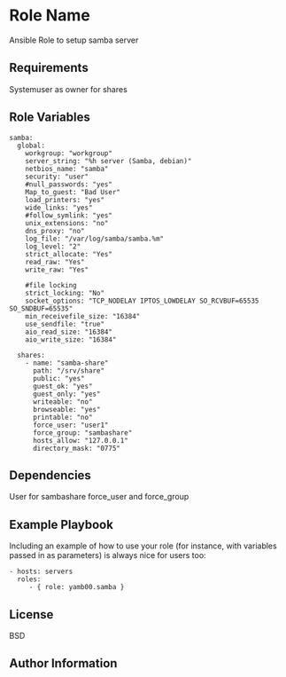 Role Name
=========

Ansible Role to setup samba server

Requirements
------------

Systemuser as owner for shares

Role Variables
--------------

    samba:
      global:
        workgroup: "workgroup"
        server_string: "%h server (Samba, debian)"
        netbios_name: "samba"
        security: "user"
        #null_passwords: "yes"
        Map_to_guest: "Bad User"
        load_printers: "yes"
        wide_links: "yes"
        #follow_symlink: "yes"
        unix_extensions: "no"
        dns_proxy: "no"
        log_file: "/var/log/samba/samba.%m"
        log_level: "2"
        strict_allocate: "Yes"
        read_raw: "Yes"
        write_raw: "Yes"

        #file locking
        strict_locking: "No"
        socket_options: "TCP_NODELAY IPTOS_LOWDELAY SO_RCVBUF=65535 SO_SNDBUF=65535"
        min_receivefile_size: "16384"
        use_sendfile: "true"
        aio_read_size: "16384"
        aio_write_size: "16384"

      shares:
        - name: "samba-share"
          path: "/srv/share"
          public: "yes"
          guest_ok: "yes"
          guest_only: "yes"
          writeable: "no"
          browseable: "yes"
          printable: "no"
          force_user: "user1"
          force_group: "sambashare"
          hosts_allow: "127.0.0.1"
          directory_mask: "0775"

Dependencies
------------

User for sambashare force_user and force_group

Example Playbook
----------------

Including an example of how to use your role (for instance, with variables passed in as parameters) is always nice for users too:

    - hosts: servers
      roles:
         - { role: yamb00.samba }

License
-------

BSD

Author Information
------------------

